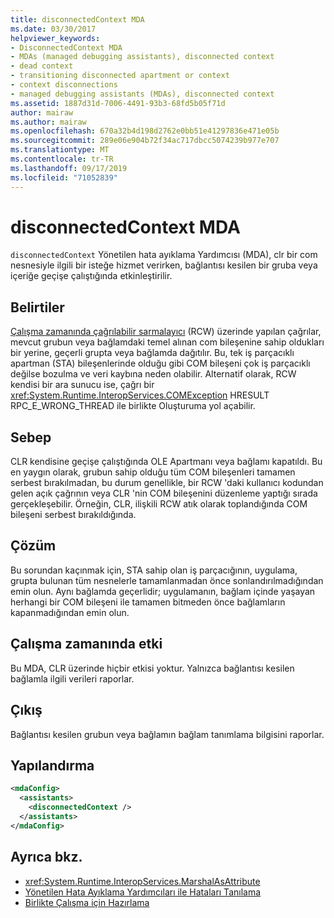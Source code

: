 ```yaml
---
title: disconnectedContext MDA
ms.date: 03/30/2017
helpviewer_keywords:
- DisconnectedContext MDA
- MDAs (managed debugging assistants), disconnected context
- dead context
- transitioning disconnected apartment or context
- context disconnections
- managed debugging assistants (MDAs), disconnected context
ms.assetid: 1887d31d-7006-4491-93b3-68fd5b05f71d
author: mairaw
ms.author: mairaw
ms.openlocfilehash: 670a32b4d198d2762e0bb51e41297836e471e05b
ms.sourcegitcommit: 289e06e904b72f34ac717dbcc5074239b977e707
ms.translationtype: MT
ms.contentlocale: tr-TR
ms.lasthandoff: 09/17/2019
ms.locfileid: "71052839"
---
```

# <a name="disconnectedcontext-mda"></a>disconnectedContext MDA
`disconnectedContext` Yönetilen hata ayıklama Yardımcısı (MDA), clr bir com nesnesiyle ilgili bir isteğe hizmet verirken, bağlantısı kesilen bir gruba veya içeriğe geçişe çalıştığında etkinleştirilir.  
  
## <a name="symptoms"></a>Belirtiler  
 [Çalışma zamanında çağrılabilir sarmalayıcı](../../standard/native-interop/runtime-callable-wrapper.md) (RCW) üzerinde yapılan çağrılar, mevcut grubun veya bağlamdaki temel alınan com bileşenine sahip oldukları bir yerine, geçerli grupta veya bağlamda dağıtılır. Bu, tek iş parçacıklı apartman (STA) bileşenlerinde olduğu gibi COM bileşeni çok iş parçacıklı değilse bozulma ve veri kaybına neden olabilir. Alternatif olarak, RCW kendisi bir ara sunucu ise, çağrı bir <xref:System.Runtime.InteropServices.COMException> HRESULT RPC_E_WRONG_THREAD ile birlikte Oluşturuma yol açabilir.  
  
## <a name="cause"></a>Sebep  
 CLR kendisine geçişe çalıştığında OLE Apartmanı veya bağlamı kapatıldı. Bu en yaygın olarak, grubun sahip olduğu tüm COM bileşenleri tamamen serbest bırakılmadan, bu durum genellikle, bir RCW 'daki kullanıcı kodundan gelen açık çağrının veya CLR 'nin COM bileşenini düzenleme yaptığı sırada gerçekleşebilir. Örneğin, CLR, ilişkili RCW atık olarak toplandığında COM bileşeni serbest bırakıldığında.  
  
## <a name="resolution"></a>Çözüm  
 Bu sorundan kaçınmak için, STA sahip olan iş parçacığının, uygulama, grupta bulunan tüm nesnelerle tamamlanmadan önce sonlandırılmadığından emin olun. Aynı bağlamda geçerlidir; uygulamanın, bağlam içinde yaşayan herhangi bir COM bileşeni ile tamamen bitmeden önce bağlamların kapanmadığından emin olun.  
  
## <a name="effect-on-the-runtime"></a>Çalışma zamanında etki  
 Bu MDA, CLR üzerinde hiçbir etkisi yoktur. Yalnızca bağlantısı kesilen bağlamla ilgili verileri raporlar.  
  
## <a name="output"></a>Çıkış  
 Bağlantısı kesilen grubun veya bağlamın bağlam tanımlama bilgisini raporlar.  
  
## <a name="configuration"></a>Yapılandırma  
  
```xml  
<mdaConfig>  
  <assistants>  
    <disconnectedContext />  
  </assistants>  
</mdaConfig>  
```  
  
## <a name="see-also"></a>Ayrıca bkz.

- <xref:System.Runtime.InteropServices.MarshalAsAttribute>
- [Yönetilen Hata Ayıklama Yardımcıları ile Hataları Tanılama](diagnosing-errors-with-managed-debugging-assistants.md)
- [Birlikte Çalışma için Hazırlama](../interop/interop-marshaling.md)
